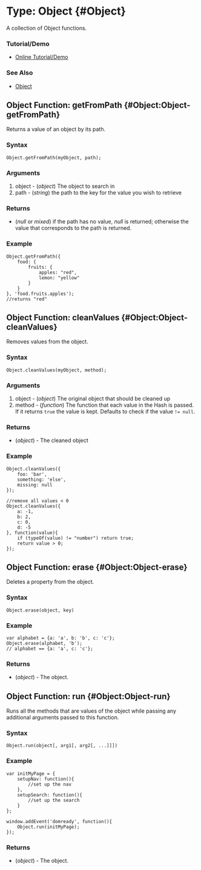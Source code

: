 Type: Object {#Object}
======================

A collection of Object functions.

### Tutorial/Demo

* [Online Tutorial/Demo][]

[Online Tutorial/Demo]:http://www.clientcide.com/wiki/cnet-libraries/03-native/02-hash.extras


### See Also

- [Object][]


Object Function: getFromPath {#Object:Object-getFromPath}
-------------------------------------

Returns a value of an object by its path.

### Syntax

	Object.getFromPath(myObject, path);

### Arguments

1. object - (*object*) The object to search in
2. path - (*string*) the path to the key for the value you wish to retrieve

### Returns

* (*null* or *mixed*) if the path has no value, *null* is returned; otherwise the value that corresponds to the path is returned.

### Example

	Object.getFromPath({
		food: {
			fruits: {
				apples: "red",
				lemon: "yellow"
			}
		}
	}, 'food.fruits.apples');
	//returns "red"


Object Function: cleanValues {#Object:Object-cleanValues}
---------------------------------------------------------

Removes values from the object.

### Syntax

	Object.cleanValues(myObject, method);

### Arguments

1. object - (*object*) The original object that should be cleaned up
1. method - (*function*) The function that each value in the Hash is passed. If it returns `true` the value is kept. Defaults to check if the value `!= null`.

### Returns

* (*object*) - The cleaned object

### Example

	Object.cleanValues({
		foo: 'bar',
		something: 'else',
		missing: null
	});

	//remove all values < 0
	Object.cleanValues({
		a: -1,
		b: 2,
		c: 0,
		d: -5
	}, function(value){
		if (typeOf(value) != "number") return true;
		return value > 0;
	});

Object Function: erase {#Object:Object-erase}
-----------------------------------------

Deletes a property from the object.

### Syntax

	Object.erase(object, key)

### Example

	var alphabet = {a: 'a', b: 'b', c: 'c'};
	Object.erase(alphabet, 'b');
	// alphabet == {a: 'a', c: 'c'};

### Returns

* (*object*) - The object.

Object Function: run {#Object:Object-run}
-----------------------------------------

Runs all the methods that are values of the object while passing any additional arguments passed to this function.

### Syntax

	Object.run(object[, arg1[, arg2[, ...]]])

### Example

	var initMyPage = {
		setupNav: function(){
			//set up the nav
		},
		setupSearch: function(){
			//set up the search
		}
	};

	window.addEvent('domready', function(){
		Object.run(initMyPage);
	});

### Returns

* (*object*) - The object.

[Object]: /more/Types/Object
